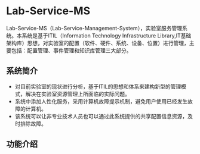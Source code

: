 # Lab-Service-MS
Lab-Service-MS（Lab-Service-Management-System），实验室服务管理系统。本系统是基于ITIL（Information Technology Infrastructure Library,IT基础架构库）思想，对实验室的配置（软件、硬件、系统、设备、位置）进行管理，主要包括：配置管理、事件管理和知识库管理三大部分。

## 系统简介
* 对目前实验室的现状进行分析，基于ITIL的思想和体系来建构新型的管理模式，解决在实验室资源管理上所面临的实际问题。
* 系统中添加人性化服务，采用计算机故障提示机制，避免用户使用已经发生故障的计算机。
* 该系统可以让非专业技术人员也可以通过此系统提供的共享配置信息资源，及时排除故障。


## 功能介绍


